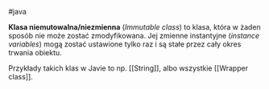 #java 

**Klasa niemutowalna/niezmienna** (*Immutable class*) to klasa, która w żaden sposób nie może zostać zmodyfikowana. Jej zmienne instantyjne (*instance variables*) mogą zostać ustawione tylko raz i są stałe przez cały okres trwania obiektu.

Przykłady takich klas w Javie to np. [[String]], albo wszystkie [[Wrapper class]].

